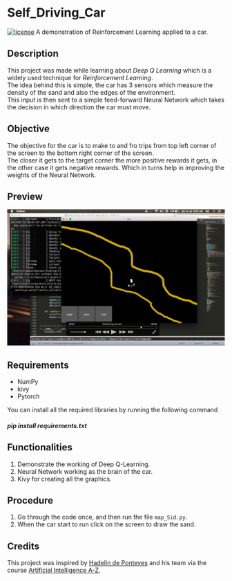 # Self_Driving_Car
[![license](https://img.shields.io/github/license/mashape/apistatus.svg)](LICENSE)
A demonstration of Reinforcement Learning applied to a car.
## Description
This project was made while learning about *Deep Q Learning* which is a widely used technique for *Reinforcement Learning*.<br>
The idea behind this is simple, the car has 3 sensors which measure the density of the sand and also the edges of the environment.<br>
This input is then sent to a simple feed-forward Neural Network which takes the decision in which direction the car must move.<br>
## Objective
The objective for the car is to make to and fro trips from top left corner of the screen to the bottom right corner of the screen.<br>
The closer it gets to the target corner the more positive rewards it gets, in the other case it gets negative rewards. Which in turns help in improving the weights of the Neural Network.
## Preview
[![IMAGE ALT TEXT](https://github.com/Sid2697/Self_Driving_Car/blob/master/Thumbnail.png)](https://www.youtube.com/watch?v=ZRDK-vmoAog)
## Requirements
- NumPy
- kivy
- Pytorch<br>

You can install all the required libraries by running the following command
##### pip install requirements.txt
## Functionalities
1. Demonstrate the working of Deep Q-Learning.
2. Neural Network working as the brain of the car.
3. Kivy for creating all the graphics.
## Procedure
1. Go through the code once, and then run the file `map_Sid.py`.
2. When the car start to run click on the screen to draw the sand. <br>
## Credits
This project was inspired by [Hadelin de Ponteves](https://www.linkedin.com/in/hadelin-de-ponteves-1425ba5b/) and his team via the course [Artificial Intelligence A-Z](https://www.udemy.com/artificial-intelligence-az/).
